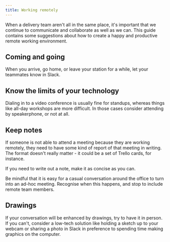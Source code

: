 ```yaml
---
title: Working remotely
---
```


When a delivery team aren't all in the same place, it's important that we
continue to communicate and collaborate as well as we can. This guide contains
some suggestions about how to create a happy and productive remote working
environment.

## Coming and going

When you arrive, go home, or leave your station for a while, let your teammates
know in Slack.

## Know the limits of your technology

Dialing in to a video conference is usually fine for standups, whereas things
like all-day workshops are more difficult. In those cases consider attending by
speakerphone, or not at all.

## Keep notes

If someone is not able to attend a meeting because they are working remotely,
they need to have some kind of report of that meeting in writing. The format
doesn't really matter - it could be a set of Trello cards, for instance.

If you need to write out a note, make it as concise as you can.

Be mindful that it is easy for a casual conversation around the office to turn
into an ad-hoc meeting. Recognise when this happens, and stop to include remote
team members.

## Drawings

If your conversation will be enhanced by drawings, try to have it in person. If
you can't, consider a low-tech solution like holding a sketch up to your webcam
or sharing a photo in Slack in preference to spending time making graphics on
the computer.
